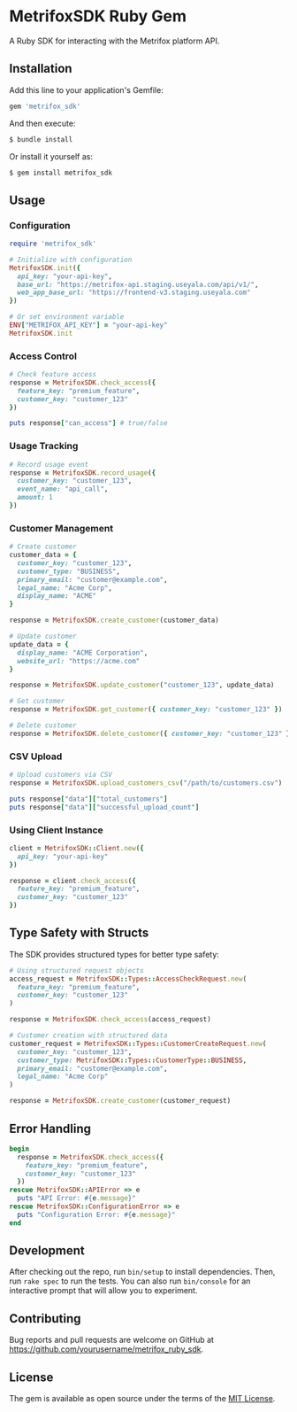 # MetrifoxSDK Ruby Gem

A Ruby SDK for interacting with the Metrifox platform API.

## Installation

Add this line to your application's Gemfile:

```ruby
gem 'metrifox_sdk'
```

And then execute:

```bash
$ bundle install
```

Or install it yourself as:

```bash
$ gem install metrifox_sdk
```

## Usage

### Configuration

```ruby
require 'metrifox_sdk'

# Initialize with configuration
MetrifoxSDK.init({
  api_key: "your-api-key",
  base_url: "https://metrifox-api.staging.useyala.com/api/v1/",
  web_app_base_url: "https://frontend-v3.staging.useyala.com"
})

# Or set environment variable
ENV["METRIFOX_API_KEY"] = "your-api-key"
MetrifoxSDK.init
```

### Access Control

```ruby
# Check feature access
response = MetrifoxSDK.check_access({
  feature_key: "premium_feature",
  customer_key: "customer_123"
})

puts response["can_access"] # true/false
```

### Usage Tracking

```ruby
# Record usage event
response = MetrifoxSDK.record_usage({
  customer_key: "customer_123",
  event_name: "api_call",
  amount: 1
})
```

### Customer Management

```ruby
# Create customer
customer_data = {
  customer_key: "customer_123",
  customer_type: "BUSINESS",
  primary_email: "customer@example.com",
  legal_name: "Acme Corp",
  display_name: "ACME"
}

response = MetrifoxSDK.create_customer(customer_data)

# Update customer
update_data = {
  display_name: "ACME Corporation",
  website_url: "https://acme.com"
}

response = MetrifoxSDK.update_customer("customer_123", update_data)

# Get customer
response = MetrifoxSDK.get_customer({ customer_key: "customer_123" })

# Delete customer
response = MetrifoxSDK.delete_customer({ customer_key: "customer_123" })
```

### CSV Upload

```ruby
# Upload customers via CSV
response = MetrifoxSDK.upload_customers_csv("/path/to/customers.csv")

puts response["data"]["total_customers"]
puts response["data"]["successful_upload_count"]
```

### Using Client Instance

```ruby
client = MetrifoxSDK::Client.new({
  api_key: "your-api-key"
})

response = client.check_access({
  feature_key: "premium_feature",
  customer_key: "customer_123"
})
```

## Type Safety with Structs

The SDK provides structured types for better type safety:

```ruby
# Using structured request objects
access_request = MetrifoxSDK::Types::AccessCheckRequest.new(
  feature_key: "premium_feature",
  customer_key: "customer_123"
)

response = MetrifoxSDK.check_access(access_request)

# Customer creation with structured data
customer_request = MetrifoxSDK::Types::CustomerCreateRequest.new(
  customer_key: "customer_123",
  customer_type: MetrifoxSDK::Types::CustomerType::BUSINESS,
  primary_email: "customer@example.com",
  legal_name: "Acme Corp"
)

response = MetrifoxSDK.create_customer(customer_request)
```

## Error Handling

```ruby
begin
  response = MetrifoxSDK.check_access({
    feature_key: "premium_feature",
    customer_key: "customer_123"
  })
rescue MetrifoxSDK::APIError => e
  puts "API Error: #{e.message}"
rescue MetrifoxSDK::ConfigurationError => e
  puts "Configuration Error: #{e.message}"
end
```

## Development

After checking out the repo, run `bin/setup` to install dependencies. Then, run `rake spec` to run the tests. You can also run `bin/console` for an interactive prompt that will allow you to experiment.

## Contributing

Bug reports and pull requests are welcome on GitHub at https://github.com/yourusername/metrifox_ruby_sdk.

## License

The gem is available as open source under the terms of the [MIT License](https://opensource.org/licenses/MIT).